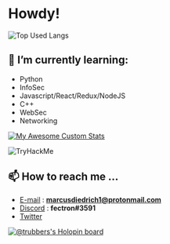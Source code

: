 # Howdy! 

![Top Used Langs](https://github-readme-stats.vercel.app/api/top-langs/?username=sentient)

## 🧠 I’m currently learning:

- Python
- InfoSec
- Javascript/React/Redux/NodeJS  
- C++
- WebSec
- Networking

[![My Awesome Custom Stats](https://awesome-github-stats.azurewebsites.net/user-stats/TRUBDUBZ?theme=tokyonight&Border=13DD57&)](https://git.io/awesome-stats-card)

<img src="https://tryhackme-badges.s3.amazonaws.com/Merk0.png" alt="TryHackMe">

## 📫 How to reach me ...
  
- [E-mail](https://protonmail.com) : **marcusdiedrich1@protonmail.com** 
- [Discord](https://discord.com) : **fectron#3591**
- [Twitter](https://twitter.com/marcusdiedrich1)

[![@trubbers's Holopin board](https://holopin.me/trubbers)](https://holopin.io/@trubbers)

